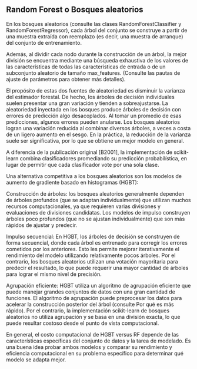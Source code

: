 ## Random Forest o Bosques aleatorios

En los bosques aleatorios (consulte las clases RandomForestClassifier y RandomForestRegressor), cada árbol del conjunto se construye a partir de una muestra extraída con reemplazo (es decir, una muestra de arranque) del conjunto de entrenamiento.

Además, al dividir cada nodo durante la construcción de un árbol, la mejor división se encuentra mediante una búsqueda exhaustiva de los valores de las características de todas las características de entrada o de un subconjunto aleatorio de tamaño max_features. (Consulte las pautas de ajuste de parámetros para obtener más detalles).

El propósito de estas dos fuentes de aleatoriedad es disminuir la varianza del estimador forestal. De hecho, los árboles de decisión individuales suelen presentar una gran variación y tienden a sobreajustarse. La aleatoriedad inyectada en los bosques produce árboles de decisión con errores de predicción algo desacoplados. Al tomar un promedio de esas predicciones, algunos errores pueden anularse. Los bosques aleatorios logran una variación reducida al combinar diversos árboles, a veces a costa de un ligero aumento en el sesgo. En la práctica, la reducción de la varianza suele ser significativa, por lo que se obtiene un mejor modelo en general.

A diferencia de la publicación original [B2001], la implementación de scikit-learn combina clasificadores promediando su predicción probabilística, en lugar de permitir que cada clasificador vote por una sola clase.

Una alternativa competitiva a los bosques aleatorios son los modelos de aumento de gradiente basado en histogramas (HGBT):

Construcción de árboles: los bosques aleatorios generalmente dependen de árboles profundos (que se adaptan individualmente) que utilizan muchos recursos computacionales, ya que requieren varias divisiones y evaluaciones de divisiones candidatas. Los modelos de impulso construyen árboles poco profundos (que no se ajustan individualmente) que son más rápidos de ajustar y predecir.

Impulso secuencial: En HGBT, los árboles de decisión se construyen de forma secuencial, donde cada árbol es entrenado para corregir los errores cometidos por los anteriores. Esto les permite mejorar iterativamente el rendimiento del modelo utilizando relativamente pocos árboles. Por el contrario, los bosques aleatorios utilizan una votación mayoritaria para predecir el resultado, lo que puede requerir una mayor cantidad de árboles para lograr el mismo nivel de precisión.

Agrupación eficiente: HGBT utiliza un algoritmo de agrupación eficiente que puede manejar grandes conjuntos de datos con una gran cantidad de funciones. El algoritmo de agrupación puede preprocesar los datos para acelerar la construcción posterior del árbol (consulte Por qué es más rápido). Por el contrario, la implementación scikit-learn de bosques aleatorios no utiliza agrupación y se basa en una división exacta, lo que puede resultar costoso desde el punto de vista computacional.

En general, el costo computacional de HGBT versus RF depende de las características específicas del conjunto de datos y la tarea de modelado. Es una buena idea probar ambos modelos y comparar su rendimiento y eficiencia computacional en su problema específico para determinar qué modelo se adapta mejor.